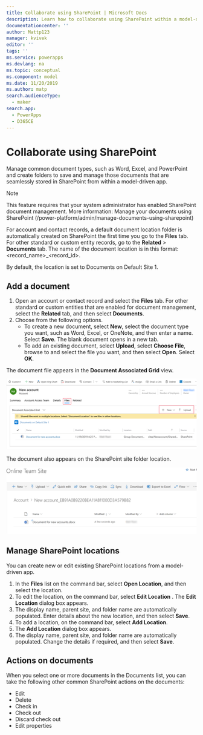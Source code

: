 ```yaml
---
title: Collaborate using SharePoint | Microsoft Docs
description: Learn how to collaborate using SharePoint within a model-driven app
documentationcenter: ''
author: Mattp123
manager: kvivek
editor: ''
tags: ''
ms.service: powerapps
ms.devlang: na
ms.topic: conceptual
ms.component: model
ms.date: 11/20/2019
ms.author: matp
search.audienceType: 
  - maker
search.app: 
  - PowerApps
  - D365CE
---
```


# Collaborate using SharePoint 

Manage common document types, such as Word, Excel, and PowerPoint and create folders to save and manage those documents that are seamlessly stored in SharePoint from within a model-driven app. 

> [!NOTE]
> This feature requires that your system administrator has enabled SharePoint document management. More information: Manage your documents using SharePoint (/power-platform/admin/manage-documents-using-sharepoint)

For account and contact records, a default document location folder is automatically created on SharePoint the first time you go to the **Files** tab. For other standard or custom entity records, go to the **Related** > **Documents** tab. The name of the document location is in this format: <record_name>_<record_id>.

By default, the location is set to Documents on Default Site 1.

## Add a document
1.	Open an account or contact record and select the **Files** tab. For other standard or custom entities that are enabled for document management, select the **Related** tab, and then select **Documents**.
2.	Choose from the following options. 
    - To create a new document, select **New**, select the document type you want, such as Word, Excel, or OneNote, and then enter a name. Select **Save**. The blank document opens in a new tab. 
    - To add an existing document, select **Upload**, select **Choose File**, browse to and select the file you want, and then select **Open**. Select **OK**. 

The document file appears in the **Document Associated Grid** view. 

![Add document to SharePoint](media/add-doc-sharepoint.png)

The document also appears on the SharePoint site folder location. 

![Document on SharePoint](media/doc-on-sharepoint.png)

## Manage SharePoint locations
You can create new or edit existing SharePoint locations from a model-driven app.

1. In the **Files** list on the command bar, select **Open Location**, and then select the location.
2. To edit the location, on the command bar, select **Edit Location** <location name>.
The **Edit Location** dialog box appears.
3. The display name, parent site, and folder name are automatically populated. Enter details about the new location, and then select **Save**.
4. To add a location, on the command bar, select **Add Location**.
5. The **Add Location** dialog box appears.
6. The display name, parent site, and folder name are automatically populated. Change the details if required, and then select **Save**.

## Actions on documents
When you select one or more documents in the Documents list, you can take the following other common SharePoint actions on the documents:
- Edit
- Delete
- Check in
- Check out
- Discard check out
- Edit properties
